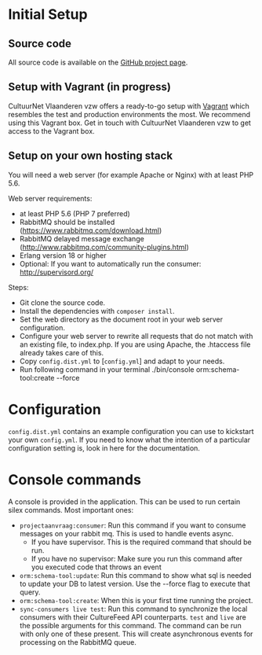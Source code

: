 # Initial Setup

## Source code

All source code is available on the [GitHub project page](https://github.com/cultuurnet/uitpas-beheer-silex).


## Setup with Vagrant (in progress)

CultuurNet Vlaanderen vzw offers a ready-to-go setup with 
[Vagrant](https://www.vagrantup.com/) which resembles the test and production
environments the most. We recommend using this Vagrant box.
Get in touch with CultuurNet Vlaanderen vzw to get access to the Vagrant box.

## Setup on your own hosting stack

You will need a web server (for example Apache or Nginx) with at least PHP 5.6.

Web server requirements:
- at least PHP 5.6 (PHP 7 preferred)
- RabbitMQ should be installed (https://www.rabbitmq.com/download.html)
- RabbitMQ delayed message exchange (http://www.rabbitmq.com/community-plugins.html)
- Erlang version 18 or higher
- Optional: If you want to automatically run the consumer: http://supervisord.org/

Steps:

- Git clone the source code.
- Install the dependencies with `composer install`.
- Set the web directory as the document root in your web server configuration.
- Configure your web server to rewrite all requests that do not match with an existing file,
  to index.php. If you are using Apache, the .htaccess file already takes care 
  of this.
- Copy `config.dist.yml` to [`config.yml`] and adapt to your needs.
- Run following command in your terminal ./bin/console orm:schema-tool:create --force

# Configuration
`config.dist.yml` contains an example configuration you can use to kickstart your own
`config.yml`. If you need to know what the intention of a particular configuration
setting is, look in here for the documentation.

# Console commands

A console is provided in the application. This can be used to run certain silex commands. Most important ones:
- `projectaanvraag:consumer`: Run this command if you want to consume messages on your rabbit mq. This is 
 used to handle events async.
  - If you have supervisor. This is the required command that should be run.
  - If you have no supervisor: Make sure you run this command after you executed code that throws an event
- `orm:schema-tool:update`: Run this command to show what sql is needed to update your DB to latest version. Use the --force flag to execute that query.
- `orm:schema-tool:create`: When this is your first time running the project.
- `sync-consumers live test`: Run this command to synchronize the local consumers with their CultureFeed API counterparts.
`test` and `live` are the possible arguments for this command. The command can be run with only one of these present. 
This will create asynchronous events for processing on the RabbitMQ queue.
